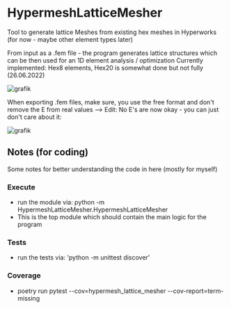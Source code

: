 # HypermeshLatticeMesher

Tool to generate lattice Meshes from existing hex meshes in Hyperworks (for now - maybe other element types later)

From input as a .fem file - the program generates lattice structures which can be then used for an 1D element analysis / optimization
Currently implemented: Hex8 elements, Hex20 is somewhat done but not fully (26.06.2022)

![grafik](https://user-images.githubusercontent.com/9959248/175821413-6ec8eb64-ae47-4e76-8399-81c49f231f12.png)

When exporting .fem files, make sure, you use the free format and don't remove the E from real values --> Edit: No E's are now okay - you can just don't care about it:

![grafik](https://user-images.githubusercontent.com/9959248/175821529-212807c2-0260-49d6-9094-f87b30b76a51.png)

## Notes (for coding)

Some notes for better understanding the code in here (mostly for myself)

### Execute

- run the module via: python -m HypermeshLatticeMesher.HypermeshLatticeMesher
- This is the top module which should contain the main logic for the program

### Tests

- run the tests via: 'python -m unittest discover'
### Coverage

- poetry run pytest --cov=hypermesh_lattice_mesher --cov-report=term-missing
